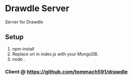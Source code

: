 # Drawdle Server
Server for Drawdle

## Setup

1. npm install
2. Replace uri in index.js with your MongoDB.
3. node .

### Client @ https://github.com/tommach591/drawdle
